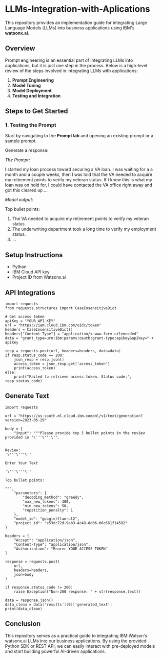 # LLMs-Integration-with-Aplications

This repository provides an implementation guide for integrating Large Language Models (LLMs) into business applications using IBM's **watsonx.ai**.

## Overview

Prompt engineering is an essential part of integrating LLMs into applications, but it is just one step in the process. Below is a high-level review of the steps involved in integrating LLMs with applications:

1. **Prompt Engineering**
2. **Model Tuning**
3. **Model Deployment**
4. **Testing and Integration**

## Steps to Get Started

### 1. Testing the Prompt

Start by navigating to the **Prompt lab** and opening an existing prompt or a sample prompt. 

Generate a response:

*The Prompt:*

I started my loan process toward securing a VA loan. I was waiting for a a month and a couple weeks, then I was told that the VA needed to acquire my retirement points to verify my veteran status. If I knew this is what my loan was on hold for, I could have contacted the VA office right away and got this cleared up ...

*Model output:*

Top bullet points:
1. The VA needed to acquire my retirement points to verify my veteran status. 
2. The underwriting department took a long time to verify my employment status. 
3. ...

## Setup Instructions
- Python
- IBM Cloud API key
- Project ID from Watsonx.ai

## API Integrations
    import requests
    from requests.structures import CaseInsensitiveDict
    
    # Get access token
    apiKey = "YOUR_API_KEY"
    url = "https://iam.cloud.ibm.com/oidc/token"
    headers = CaseInsensitiveDict()
    headers["Content-Type"] = "application/x-www-form-urlencoded"
    data = "grant_type=urn:ibm:params:oauth:grant-type:apikey&apikey=" + apiKey
    
    resp = requests.post(url, headers=headers, data=data)
    if resp.status_code == 200:
        json_resp = resp.json()
        access_token = json_resp.get('access_token')
        print(access_token)
    else:
        print("Failed to retrieve access token. Status code:", resp.status_code)


## Generate Text

    import requests
    
    url = "https://us-south.ml.cloud.ibm.com/ml/v1/text/generation?version=2023-05-29"
    
    body = {
    	"input": """Please provide top 5 bullet points in the review provided in '\'''\'''\''.
    
    
    Review:
    '\'''\'''\''
    
    Enter Your Text

    '\'''\'''\''
    
    Top bullet points:
    
    """,
    	"parameters": {
    		"decoding_method": "greedy",
    		"max_new_tokens": 300,
    		"min_new_tokens": 50,
    		"repetition_penalty": 1
    	},
    	"model_id": "google/flan-ul2",
    	"project_id": "e53dc72d-9ab3-4c48-8d06-06c661f14582"
    }
    
    headers = {
    	"Accept": "application/json",
    	"Content-Type": "application/json",
    	"Authorization": "Bearer YOUR ACCESS TOKEN"
    }
    
    response = requests.post(
    	url,
    	headers=headers,
    	json=body
    )
    
    if response.status_code != 200:
    	raise Exception("Non-200 response: " + str(response.text))
    
    data = response.json()
    data_clean = data['results'][0]['generated_text'] 
    print(data_clean) 

## Conclusion
This repository serves as a practical guide to integrating IBM Watson's watsonx.ai LLMs into our business applications. By using the provided Python SDK or REST API, we can easily interact with pre-deployed models and start building powerful AI-driven applications.

